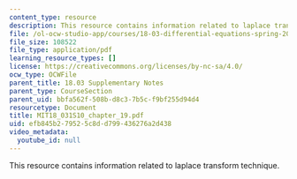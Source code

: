 ```yaml
---
content_type: resource
description: This resource contains information related to laplace transform technique.
file: /ol-ocw-studio-app/courses/18-03-differential-equations-spring-2010/efb845b279525c8dd799436276a2d438_MIT18_031S10_chapter_19.pdf
file_size: 108522
file_type: application/pdf
learning_resource_types: []
license: https://creativecommons.org/licenses/by-nc-sa/4.0/
ocw_type: OCWFile
parent_title: 18.03 Supplementary Notes
parent_type: CourseSection
parent_uid: bbfa562f-508b-d8c3-7b5c-f9bf255d94d4
resourcetype: Document
title: MIT18_031S10_chapter_19.pdf
uid: efb845b2-7952-5c8d-d799-436276a2d438
video_metadata:
  youtube_id: null
---
```

This resource contains information related to laplace transform technique.